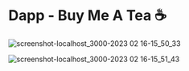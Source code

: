 # Dapp - Buy Me A Tea ☕

![screenshot-localhost_3000-2023 02 16-15_50_33](https://user-images.githubusercontent.com/65811224/219561081-ddd9da09-7e56-43f7-b8b3-1e11680ba800.png)

![screenshot-localhost_3000-2023 02 16-15_51_43](https://user-images.githubusercontent.com/65811224/219561107-d94fddc8-1965-45fb-9add-24840b0c1a73.png)

